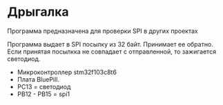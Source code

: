 # Дрыгалка

Программа предназначена для проверки SPI в других проектах

Программа выдает в SPI посылку из 32 байт. Принимает ее обратно. Если принятая посылкка не совпадает с отправленной, то зажигается светодиод.

* Микроконтроллер stm32f103c8t6
* Плата BluePill.
* PC13 = светодиод
* PB12 - PB15 = spi1

